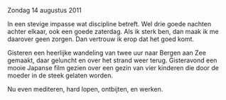Zondag 14 augustus 2011

In een stevige impasse wat discipline betreft. Wel drie goede nachten achter elkaar, ook een goede zaterdag. Als ik sterk ben, dan maak ik me daarover geen zorgen. Dan vertrouw ik erop dat het goed komt. 

Gisteren een heerlijke wandeling van twee uur naar Bergen aan Zee gemaakt, daar geluncht en over het strand weer terug. Gisteravond een mooie Japanse film gezien over een gezin van vier kinderen die door de moeder in de steek gelaten worden. 

Nu even mediteren, hard lopen, ontbijten, en werken.